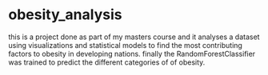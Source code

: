 # obesity_analysis
this is a project done as part of my masters course and it analyses a dataset using visualizations and statistical models to find the most contributing factors to obesity in developing nations. finally the RandomForestClassifier was trained to predict the different categories of of obesity.
